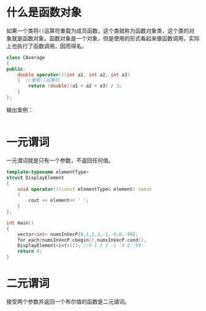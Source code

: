 # 什么是函数对象		

如果一个类将`()`运算符重载为成员函数，这个类就称为函数对象类，这个类的对象就是函数对象。函数对象是一个对象，但是使用的形式看起来像函数调用，实际上也执行了函数调用，因而得名。

```c++
class CAverage
{
public:
    double operator()(int a1, int a2, int a3)
    {  //重载()运算符
        return (double)(a1 + a2 + a3) / 3;
    }
};
```

输出案例：

```c++

```

# 一元谓词



一元谓词就是只有一个参数，不返回任何值。

```c++
template<typename elementType>
struct DisplayElement
{
    void operator()(const elementType& element) const
    {
        cout << element<< ' ';
    }
};

int main()
{
    vector<int> numsInVecP{0,1,2,3,-1,-9,0,-99};
    for_each(numsInVecP.cbegin(),numsInVecP.cend(),
    DisplayElement<int>()); //0 1 2 3 -1 -9 0 -99
    return 0;
}
```

# 二元谓词

接受两个参数并返回一个布尔值的函数是二元谓词。